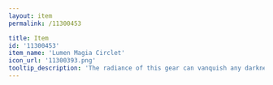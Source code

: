 ```yaml
---
layout: item
permalink: /11300453

title: Item
id: '11300453'
item_name: 'Lumen Magia Circlet'
icon_url: '11300393.png'
tooltip_description: 'The radiance of this gear can vanquish any darkness. Legend says it was left behind by beings of pure light.'
---
```


